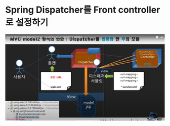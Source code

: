 # Spring Dispatcher를 Front controller로 설정하기

![image](springframework/chap04_FrontController/dispatcher.png)

